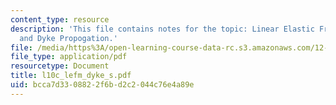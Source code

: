 ```yaml
---
content_type: resource
description: 'This file contains notes for the topic: Linear Elastic Fracture Mechanics
  and Dyke Propogation.'
file: /media/https%3A/open-learning-course-data-rc.s3.amazonaws.com/12-524-mechanical-properties-of-rocks-fall-2005/bcca7d3308822f6bd2c2044c76e4a89e_l10c_lefm_dyke_s.pdf
file_type: application/pdf
resourcetype: Document
title: l10c_lefm_dyke_s.pdf
uid: bcca7d33-0882-2f6b-d2c2-044c76e4a89e
---
```

